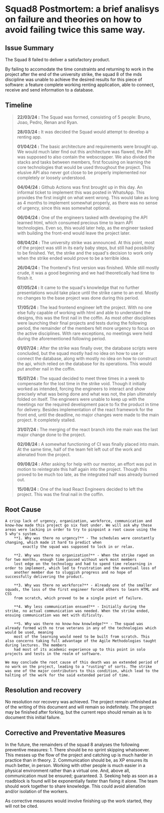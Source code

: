 # Squad8 Postmortem: a brief analisys on failure and theories on how to avoid failing twice this same way.

## Issue Summary
The Squad 8 failed to deliver a satisfactory product.

By failing to accomodate the time constraints and returning to work in the project after the end of the university strike, the squad 8 of the mds discipline was unable 
to achieve the desired results for this piece of software: a feature complete working renting application, able to connect, receive and send information to a database. 

## Timeline
> **22/03/24 :** The Squad was formed, consisting of 5 people: Bruno, Joao, Pedro, Renan and Ryan.
> 
> **28/03/24 :** It was decided the Squad would attempt to develop a renting app.
> 
> **01/04/24 :** The basic architecture and requirements were brought up. We would much later find out this architecture was flawed, the API was supposed to also contain the
webscrapper. We also divided the stacks and tasks between members, first focusing on learning the core technologies that would be used throughout the project. This elusive API
also never got close to be properly implemented nor completely or loosely understood.
> 
> **04/04/24 :** Github Actions was first brought up in this day. An informal ticket to implement this was posted in WhatsApp. This provides the first insight on what went wrong.
This would take as long as 4 months to implement somewhat properly, as there was no sense of urgency, since this was somewhat optional.
> 
> **06/04/24 :** One of the engineers tasked with developing the API learned html, which consumed precious time to learn API technologies. Even so, this would later help, as the engineer
tasked with building the front-end would leave the project later.
> 
> **08/04/24 :** The university strike was announced. At this point, most of the project was still in its early baby steps, but still had possibility to be finished. Yet, the strike and the squad's
decision to work only when the strike ended would prove to be a terrible idea.
> 
> **26/04/24 :** The frontend's first version was finished. While still mostly crude, it was a good beginning and we had theoretically had time to finish it.
> 
> **07/05/24 :** It came to the squad's knowledge that no further presentations would take place until the strike came to an end. Mostly no changes to the base project was done during this period.
> 
> **17/05/24 :** The lead frontend engineer left the project. With no one else fully capable of working with html and able to understand the designs, this was the first nail in the coffin. As most other
disciplines were launching their final projects and tests during the following period, the remainder of the members felt more urgency to focus on the active disciplines. With rare exceptions, no meetings
were held during the aforementioned following period.
> 
> **01/07/24 :** After the strike was finally over, the database scripts were concluded, but the squad mostly had no idea on how to use or connect the database, along with mostly no idea on how to construct the api, which relied on the database for its operations. This would put another nail in the coffin.
> 
> **15/07/24 :** The squad decided to meet three times in a week to compensate for the lost time in the strike void. Though it initially worked as intended, forcing the engineers to interact and show precisely what was being done and what was not, the plan ultimately folded on itself. The engineers were unable to keep up with the meetings nor the required development pace to fix the product in time for delivery. Besides implementation of the react framework for the front end, until the deadline, no major changes were made to the main project. It completely stalled.
>
> **31/07/24 :** The merging of the react branch into the main was the last major change done to the project.
>
> **02/08/24 :** A somewhat functioning of CI was finally placed into main. At the same time, half of the team felt left out of the work and alienated from the project.
>
> **09/08/24 :** After asking for help with our mentor, an effort was put in motion to reintegrate this half again into the project. Though this proved to be much too late, as the integrated half was already burned out.
>
> **15/08/24 :** One of the lead React Engineers decided to left the project. This was the final nail in the coffin.

## Root Cause
    A crisp lack of urgency, organization, workforce, communication and know-how made this project go six foot under. We will ask why these areas were lacking in order to try to pinpoint a root cause using the 5 why's system.
        **1. Why was there no urgency?** - The schedules were constantly changing, which made it hard to predict when 
            exactly the squad was supposed to lock in or relax. 
            
        **2. Why was there no organization?** - When the strike raged on for two months, enough time passed without work most members 
        lost edge on the technology and had to spend time relearning in order to implement, which led to frustration and the eventual loss of 
        another member due to sluggish progress and no hope of successfully delivering the product.
        
        **3. Why was there no workforce?** - Already one of the smaller squads, the loss of the first engineer forced others to learn HTML and CSS
        from scratch, which proved to be a single point of failure.
        
        **4. Why less communication ensued?** - Initially during the strike, no actual communication was needed. When the strike ended, ensuing communication was met with dificulty.
        
        **5. Why was there no know-how knowledge?** - The squad was already formed with no true veterans in any of the technologies which would be used, meaning
        most of the learning would need to be built from scratch. This also concerns taking full advantage of the Agile Methodologies taught during lectures. The members
        had most of its academic experience up to this point in solo projects and tests in the realm of software.
        
    We may conclude the root cause of this death was an extended period of no work on the project, leading to a "rusting" of sorts. The strike was one of the major contributors to this condition, which lead to the halting of the work for the said extended period of time. 

## Resolution and recovery

No resolution nor recovery was achieved. The project remain unfinished as of the writing of this document and will remain so indefinitely.
The project may be finished after forking, but the current repo should remain as is to document this initial failure.

## Corrective and Preventative Measures
In the future, the remainders of the squad 8 analyses the following preventive measures:
    1. There should be no sprint skipping whatsoever. This messes up the flow of the project and catching up is much harder 
    in practice than in theory.
    2. Communication should be, as XP ensures its much better, in person. Working with other people is much easier in a physical environment 
    rather than a virtual one. And, above all, communication must be ensured; guaranteed.
    3. Seeking help as soon as a roadblock is found will be exponentially faster than fixing it alone. The team should work together to share
    knowledge. This could avoid alienation and/or isolation of the workers.

As corrective measures would involve finishing up the work started, they will not be cited.

